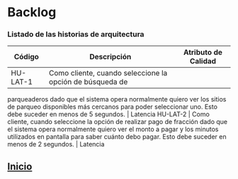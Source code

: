 # Backlog
### Listado de las historias de arquitectura

Código                        | Descripción                     | Atributo de Calidad
----------------------------- | ------------------------------- | --------------------
HU-LAT-1  | Como cliente, cuando seleccione la opción de búsqueda de
parqueaderos dado que el sistema opera normalmente
quiero ver los sitios de parqueo disponibles más cercanos
para poder seleccionar uno. Esto debe suceder en menos
de 5 segundos. | Latencia
HU-LAT-2 | Como cliente, cuando seleccione la opción de realizar pago
de fracción dado que el sistema opera normalmente
quiero ver el monto a pagar y los minutos utilizados en
pantalla para saber cuánto debo pagar. Esto debe suceder
en menos de 2 segundos. | Latencia



## [Inicio](index.md)